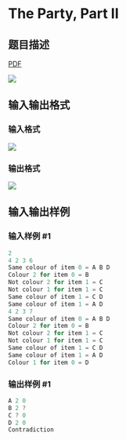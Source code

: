 # The Party, Part II

## 题目描述

[problemUrl]: https://uva.onlinejudge.org/index.php?option=com_onlinejudge&Itemid=8&category=21&page=show_problem&problem=1901

[PDF](https://uva.onlinejudge.org/external/109/p10960.pdf)

![](https://cdn.luogu.com.cn/upload/vjudge_pic/UVA10960/70a1e9bcdc9f20a7d4854dc7e633bbcdfc6d93e8.png)

## 输入输出格式

### 输入格式

![](https://cdn.luogu.com.cn/upload/vjudge_pic/UVA10960/3555b8677fb618f403ce9239bb9f4b39e420c928.png)

### 输出格式

![](https://cdn.luogu.com.cn/upload/vjudge_pic/UVA10960/8d7aadeb78fc959266eccf44d22b56345afd80bb.png)

## 输入输出样例

### 输入样例 #1

```cpp
2
4 2 3 6
Same colour of item 0 = A B D
Colour 2 for item 0 = B
Not colour 2 for item 1 = C
Not colour 1 for item 1 = C
Same colour of item 1 = C D
Same colour of item 1 = A D
4 2 3 7
Same colour of item 0 = A B D
Colour 2 for item 0 = B
Not colour 2 for item 1 = C
Not colour 1 for item 1 = C
Same colour of item 1 = C D
Same colour of item 1 = A D
Colour 1 for item 0 = D
```


### 输出样例 #1

```cpp
A 2 0
B 2 ?
C ? 0
D 2 0
Contradiction
```


